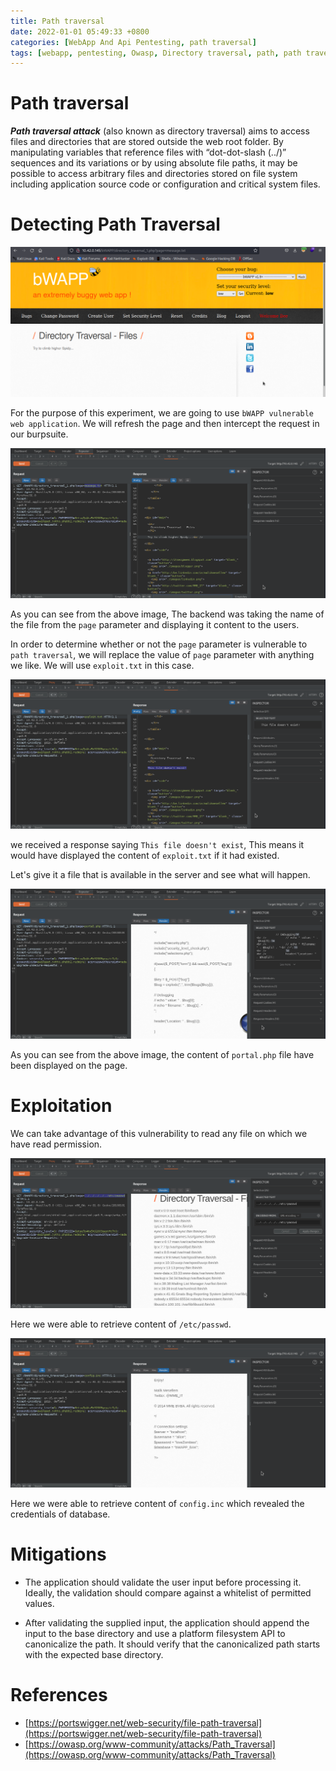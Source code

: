 ```yaml
---
title: Path traversal
date: 2022-01-01 05:49:33 +0800
categories: [WebApp And Api Pentesting, path traversal]
tags: [webapp, pentesting, Owasp, Directory traversal, path, path traversal]     # TAG names should always be lowercase
---
```


# Path traversal

***Path traversal attack*** (also known as directory traversal) aims to access files and directories that are stored outside the web root folder. By manipulating variables that reference files with “dot-dot-slash (../)” sequences and its variations or by using absolute file paths, it may be possible to access arbitrary files and directories stored on file system including application source code or configuration and critical system files.

# Detecting Path Traversal

![dir](https://raw.githubusercontent.com/cyberkhalid/cyberkhalid.github.io/main/assets/img/ipentest/dir1.png)

For the purpose of this experiment, we are going to use `bWAPP vulnerable web application`. We will refresh the page and then intercept the request in our burpsuite.

![dir](https://raw.githubusercontent.com/cyberkhalid/cyberkhalid.github.io/main/assets/img/ipentest/dir2.png)

As you can see from the above image, The backend was taking the name of the file from the `page` parameter and displaying it content to the users.

In order to determine whether or not the `page` parameter is vulnerable to `path traversal`, we will replace the value of `page` parameter with anything we like. We will use `exploit.txt` in this case. 

![dir](https://raw.githubusercontent.com/cyberkhalid/cyberkhalid.github.io/main/assets/img/ipentest/dir3.png)

we received a response saying `This file doesn't exist`, This means it would have displayed the content of `exploit.txt` if it had existed.

Let's give it a file that is available in the server and see what will happen.

![dir](https://raw.githubusercontent.com/cyberkhalid/cyberkhalid.github.io/main/assets/img/ipentest/dir4.png)

As you can see from the above image, the content of `portal.php` file have been displayed on the page.

# Exploitation

We can take advantage of this vulnerability to read any file on which we have read permission. 

![dir](https://raw.githubusercontent.com/cyberkhalid/cyberkhalid.github.io/main/assets/img/ipentest/dir6.png)

Here we were able to retrieve content of `/etc/passwd`.

![dir](https://raw.githubusercontent.com/cyberkhalid/cyberkhalid.github.io/main/assets/img/ipentest/dir7.png)

Here we were able to retrieve content of `config.inc` which revealed the credentials of database.

# Mitigations

- The application should validate the user input before processing it. Ideally, the validation should compare against a whitelist of permitted values.

- After validating the supplied input, the application should append the input to the base directory and use a platform filesystem API to canonicalize the path. It should verify that the canonicalized path starts with the expected base directory.

# References

- [https://portswigger.net/web-security/file-path-traversal](https://portswigger.net/web-security/file-path-traversal)
- [https://owasp.org/www-community/attacks/Path_Traversal](https://owasp.org/www-community/attacks/Path_Traversal)

